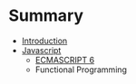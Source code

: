 # Summary

* [Introduction](README.md)
* [Javascript](javascript/javascript.md)
   * [ECMASCRIPT 6](javascript/es6-cheatsheet.md)
   * Functional Programming


